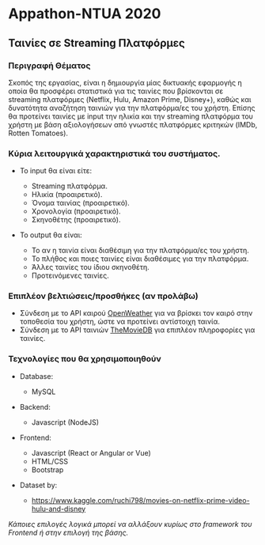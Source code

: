 # Appathon-NTUA 2020

## Ταινίες σε Streaming Πλατφόρμες

### Περιγραφή Θέματος
Σκοπός της εργασίας, είναι η δημιουργία μίας δικτυακής εφαρμογής η οποία θα προσφέρει στατιστικά για τις ταινίες που βρίσκονται σε streaming πλατφόρμες (Netflix, Hulu, Amazon Prime, Disney+), καθώς και δυνατότητα αναζήτηση ταινιών για την πλατφόρμα/ες του χρήστη. Επίσης θα προτείνει ταινίες με input την ηλικία και την streaming πλατφόρμα του χρήστη με βάση αξιολογήσεων από γνωστές πλατφόρμες κριτηκών (IMDb, Rotten Tomatoes).

### Κύρια λειτουργικά χαρακτηριστικά του συστήματος.
- Το input θα είναι είτε:
  - Streaming πλατφόρμα.
  - Ηλικία (προαιρετικό).
  - Όνομα ταινίας (προαιρετικό).
  - Χρονολογία (προαιρετικό).
  - Σκηνοθέτης (προαιρετικό).

- Το output θα είναι:
  - Το αν η ταινία είναι διαθέσιμη για την πλατφόρμα/ες του χρήστη.
  - Το πλήθος και ποιες ταινίες είναι διαθέσιμες για την πλατφόρμα.
  - Άλλες ταινίες του ίδιου σκηνοθέτη.
  - Προτεινόμενες ταινίες.

### Επιπλέον βελτιώσεις/προσθήκες (αν προλάβω)
- Σύνδεση με το API καιρού [OpenWeather](https://openweathermap.org/api) για να βρίσκει τον καιρό στην τοποθεσία του χρήστη, ώστε να προτείνει αντίστοιχη ταινία.
- Σύνδεση με το API ταινιών [TheMovieDB](https://developers.themoviedb.org/3) για επιπλέον πληροφορίες για ταινίες.

### Τεχνολογίες που θα χρησιμοποιηθούν
- Database:
  - MySQL
- Backend:
  - Javascript (NodeJS)
- Frontend:
  - Javascript (React or Angular or Vue)
  - HTML/CSS
  - Bootstrap

- Dataset by:
  - https://www.kaggle.com/ruchi798/movies-on-netflix-prime-video-hulu-and-disney

*Κάποιες επιλογές λογικά μπορεί να αλλάξουν κυρίως στο framework του Frontend ή στην επιλογή της βάσης.*
